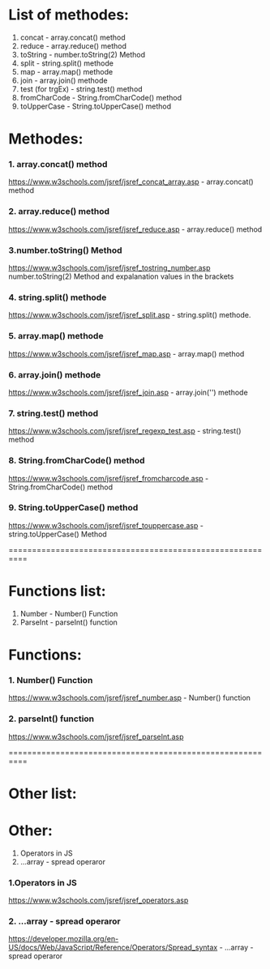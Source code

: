 # List of methodes:

1. concat - array.concat() method
2. reduce - array.reduce() method
3. toString - number.toString(2) Method
4. split - string.split() methode
5. map - array.map() methode
6. join - array.join() methode
7. test (for trgEx) - string.test() method
8. fromCharCode - String.fromCharCode() method
9. toUpperCase - String.toUpperCase() method

# Methodes:

### 1. array.concat() method

https://www.w3schools.com/jsref/jsref_concat_array.asp - array.concat() method

### 2. array.reduce() method

https://www.w3schools.com/jsref/jsref_reduce.asp - array.reduce() method

### 3.number.toString() Method

https://www.w3schools.com/jsref/jsref_tostring_number.asp
number.toString(2) Method and expalanation values in the brackets

### 4. string.split() methode

https://www.w3schools.com/jsref/jsref_split.asp - string.split() methode.

### 5. array.map() methode

https://www.w3schools.com/jsref/jsref_map.asp - array.map() method

### 6. array.join() methode

https://www.w3schools.com/jsref/jsref_join.asp - array.join('') methode

### 7. string.test() method

https://www.w3schools.com/jsref/jsref_regexp_test.asp - string.test() method

### 8. String.fromCharCode() method

https://www.w3schools.com/jsref/jsref_fromcharcode.asp - String.fromCharCode() method

### 9. String.toUpperCase() method

https://www.w3schools.com/jsref/jsref_touppercase.asp - string.toUpperCase() Method

==========================================================

# Functions list:

1. Number - Number() Function
2. ParseInt - parseInt() function

# Functions:

### 1. Number() Function

https://www.w3schools.com/jsref/jsref_number.asp - Number() function

### 2. parseInt() function

https://www.w3schools.com/jsref/jsref_parseInt.asp

==========================================================

# Other list:

# Other:

1. Operators in JS
2. ...array - spread operaror

### 1.Operators in JS

https://www.w3schools.com/jsref/jsref_operators.asp

### 2. ...array - spread operaror

https://developer.mozilla.org/en-US/docs/Web/JavaScript/Reference/Operators/Spread_syntax - ...array - spread operaror
